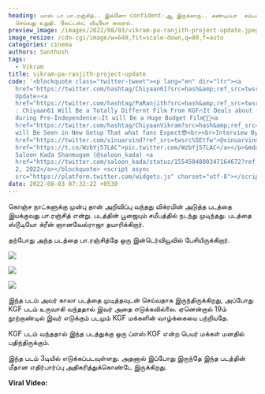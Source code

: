 ```yaml
---
heading: மாஸ் டா பா.ரஞ்சித்.. இவ்ளோ confident-ஆ இருக்காரு.. கண்டிப்பா  சம்பவம்
  செய்வது உறுதி. லேட்டஸ்ட் வீடியோ வைரல்.
preview_image: /images/2022/08/03/vikram-pa-ranjith-project-update.jpeg
image_resize: /cdn-cgi/image/w=640,fit=scale-down,q=80,f=auto
categories: cinema
authors: Santhosh
tags:
  - Vikram
title: vikram-pa-ranjith-project-update
code: '<blockquote class="twitter-tweet"><p lang="en" dir="ltr"><a
  href="https://twitter.com/hashtag/Chiyaan61?src=hash&amp;ref_src=twsrc%5Etfw">#Chiyaan61</a>
  Update⭐<a
  href="https://twitter.com/hashtag/PaRanjith?src=hash&amp;ref_src=twsrc%5Etfw">#PaRanjith</a>
  : Chiyaan61 Will Be a Totally Differnt Film From KGF🔥It Deals about People
  during Pre-Independence💥It will Be a Huge Budget Film👌🏼<a
  href="https://twitter.com/hashtag/ChiyaanVikram?src=hash&amp;ref_src=twsrc%5Etfw">#ChiyaanVikram</a>
  will Be Seen in New Getup That what fans Expect😎<br><br>Interview By <a
  href="https://twitter.com/vinuarvind?ref_src=twsrc%5Etfw">@vinuarvind</a> <a
  href="https://t.co/WzbYj57LAC">pic.twitter.com/WzbYj57LAC</a></p>&mdash;
  Saloon Kada Shanmugam (@saloon_kada) <a
  href="https://twitter.com/saloon_kada/status/1554504800347164672?ref_src=twsrc%5Etfw">August
  2, 2022</a></blockquote> <script async
  src="https://platform.twitter.com/widgets.js" charset="utf-8"></script>'
date: 2022-08-03 07:32:22 +0530
---
```



கொஞ்ச நாட்களுக்கு முன்பு தான் அறிவிப்பு வந்தது விக்ரமின் அடுத்த படத்தை இயக்குவது பா.ரஞ்சித் என்று. படத்தின் பூஜையும் சமீபத்தில் நடந்து முடிந்தது. படத்தை ஸ்டூடியோ க்ரீன் ஞானவேல்ராஜா தயாரிக்கிறார்.

தற்போது அந்த படத்தை பா.ரஞ்சித்தே ஒரு இன்டெர்வியூவில் பேசியிருக்கிறார்.

![](/images/2022/08/03/chiyaan61-vikram-pooja.jpeg)

![](/images/2022/08/03/chiyaan61-vikram-pooja-1.jpeg)

![](/images/2022/08/03/chiyaan61-vikram-pooja-2.jpeg)

இந்த படம் அவர் காலா படத்தை முடித்தவுடன் செய்வதாக இருந்திருக்கிறது, அப்போது KGF படம் உருவாகி வந்ததால் இவர் அதை எடுக்கவில்லை. ஏனென்றால் 19ம் நூற்றாண்டில் இவர் எடுக்கும் படமும் KGF மக்களின் வாழ்க்கையை பற்றியதே.

KGF படம் வந்ததால் இந்த படத்துக்கு ஒரு ப்ளஸ் KGF என்ற பெயர் மக்கள் மனதில் பதிந்திருக்கும்.

இந்த படம் 3டியில் எடுக்கப்படவுள்ளது. அதனால் இப்போது இருந்தே இந்த படத்தின் மீதான எதிர்பார்ப்பு அதிகரித்துக்கொண்டே இருக்கிறது.

**Viral Video:**
